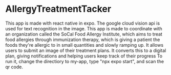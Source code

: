 # AllergyTreatmentTacker
This app is made with react native in expo. The google cloud vision api is used for text recognition in the image.
This app is made to coordinate with an organization called the SoCal Food Allergy Institute, which aims to treat food allergies through immunization therapy, which 
is giving a patient the foods they're allergic to in small quantities and slowly ramping up.
It allows users to submit an image of their treatment plans. It converts this to a digital plan, giving notifications and helping users keep track of their progress
To run it, change the directiory to my-app, type "npx expo start", and scan the qr code.
